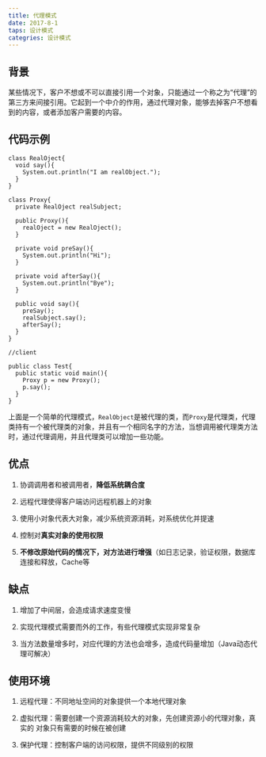 ```yaml
---
title: 代理模式
date: 2017-8-1
taps: 设计模式
categries: 设计模式
---
```


## 背景

某些情况下，客户不想或不可以直接引用一个对象，只能通过一个称之为“代理”的第三方来间接引用。它起到一个中介的作用，通过代理对象，能够去掉客户不想看到的内容，或者添加客户需要的内容。


## 代码示例

```
class RealOject{
  void say(){
    System.out.println("I am realObject.");
  }
}

class Proxy{
  private RealOject realSubject;
  
  public Proxy(){
    realOject = new RealOject();
  }
  
  private void preSay(){
    System.out.println("Hi");
  }
  
  private void afterSay(){
    System.out.println("Bye");
  }
  
  public void say(){
    preSay();
    realSubject.say();
    afterSay();
  }
}

//client

public class Test{
  public static void main(){
    Proxy p = new Proxy();
    p.say();
  }
}
```
上面是一个简单的代理模式，`RealObject`是被代理的类，而`Proxy`是代理类，代理类持有一个被代理类的对象，并且有一个相同名字的方法，当想调用被代理类方法时，通过代理调用，并且代理类可以增加一些功能。

## 优点

1. 协调调用者和被调用者，**降低系统耦合度**

2. 远程代理使得客户端访问远程机器上的对象

3. 使用小对象代表大对象，减少系统资源消耗，对系统优化并提速

4. 控制对**真实对象的使用权限**

5. **不修改原始代码的情况下，对方法进行增强**（如日志记录，验证权限，数据库连接和释放，Cache等

## 缺点

1. 增加了中间层，会造成请求速度变慢

2. 实现代理模式需要而外的工作，有些代理模式实现非常复杂

3. 当方法数量增多时，对应代理的方法也会增多，造成代码量增加（Java动态代理可解决）

## 使用环境

1. 远程代理：不同地址空间的对象提供一个本地代理对象

2. 虚拟代理：需要创建一个资源消耗较大的对象，先创建资源小的代理对象，真实的     对象只有需要的时候在被创建

3. 保护代理：控制客户端的访问权限，提供不同级别的权限




